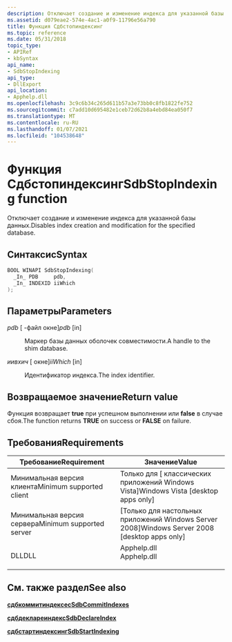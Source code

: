 ```yaml
---
description: Отключает создание и изменение индекса для указанной базы данных.
ms.assetid: d079eae2-574e-4ac1-a0f9-11796e56a790
title: Функция Сдбстопиндексинг
ms.topic: reference
ms.date: 05/31/2018
topic_type:
- APIRef
- kbSyntax
api_name:
- SdbStopIndexing
api_type:
- DllExport
api_location:
- Apphelp.dll
ms.openlocfilehash: 3c9c6b34c265d611b57a3e73bb0c8fb1822fe752
ms.sourcegitcommit: c7add10d695482e1ceb72d62b8a4ebd84ea050f7
ms.translationtype: MT
ms.contentlocale: ru-RU
ms.lasthandoff: 01/07/2021
ms.locfileid: "104538648"
---
```

# <a name="sdbstopindexing-function"></a><span data-ttu-id="8e61e-103">Функция Сдбстопиндексинг</span><span class="sxs-lookup"><span data-stu-id="8e61e-103">SdbStopIndexing function</span></span>

<span data-ttu-id="8e61e-104">Отключает создание и изменение индекса для указанной базы данных.</span><span class="sxs-lookup"><span data-stu-id="8e61e-104">Disables index creation and modification for the specified database.</span></span>

## <a name="syntax"></a><span data-ttu-id="8e61e-105">Синтаксис</span><span class="sxs-lookup"><span data-stu-id="8e61e-105">Syntax</span></span>


```C++
BOOL WINAPI SdbStopIndexing(
  _In_ PDB     pdb,
  _In_ INDEXID iiWhich
);
```



## <a name="parameters"></a><span data-ttu-id="8e61e-106">Параметры</span><span class="sxs-lookup"><span data-stu-id="8e61e-106">Parameters</span></span>

<dl> <dt>

<span data-ttu-id="8e61e-107">*pdb* \[ -файл окне\]</span><span class="sxs-lookup"><span data-stu-id="8e61e-107">*pdb* \[in\]</span></span>
</dt> <dd>

<span data-ttu-id="8e61e-108">Маркер базы данных оболочек совместимости.</span><span class="sxs-lookup"><span data-stu-id="8e61e-108">A handle to the shim database.</span></span>

</dd> <dt>

<span data-ttu-id="8e61e-109">*иивхич* \[ окне\]</span><span class="sxs-lookup"><span data-stu-id="8e61e-109">*iiWhich* \[in\]</span></span>
</dt> <dd>

<span data-ttu-id="8e61e-110">Идентификатор индекса.</span><span class="sxs-lookup"><span data-stu-id="8e61e-110">The index identifier.</span></span>

</dd> </dl>

## <a name="return-value"></a><span data-ttu-id="8e61e-111">Возвращаемое значение</span><span class="sxs-lookup"><span data-stu-id="8e61e-111">Return value</span></span>

<span data-ttu-id="8e61e-112">Функция возвращает **true** при успешном выполнении или **false** в случае сбоя.</span><span class="sxs-lookup"><span data-stu-id="8e61e-112">The function returns **TRUE** on success or **FALSE** on failure.</span></span>

## <a name="requirements"></a><span data-ttu-id="8e61e-113">Требования</span><span class="sxs-lookup"><span data-stu-id="8e61e-113">Requirements</span></span>



| <span data-ttu-id="8e61e-114">Требование</span><span class="sxs-lookup"><span data-stu-id="8e61e-114">Requirement</span></span> | <span data-ttu-id="8e61e-115">Значение</span><span class="sxs-lookup"><span data-stu-id="8e61e-115">Value</span></span> |
|-------------------------------------|----------------------------------------------------------------------------------------|
| <span data-ttu-id="8e61e-116">Минимальная версия клиента</span><span class="sxs-lookup"><span data-stu-id="8e61e-116">Minimum supported client</span></span><br/> | <span data-ttu-id="8e61e-117">Только для \[ классических приложений Windows Vista\]</span><span class="sxs-lookup"><span data-stu-id="8e61e-117">Windows Vista \[desktop apps only\]</span></span><br/>                                         |
| <span data-ttu-id="8e61e-118">Минимальная версия сервера</span><span class="sxs-lookup"><span data-stu-id="8e61e-118">Minimum supported server</span></span><br/> | <span data-ttu-id="8e61e-119">\[Только для настольных приложений Windows Server 2008\]</span><span class="sxs-lookup"><span data-stu-id="8e61e-119">Windows Server 2008 \[desktop apps only\]</span></span><br/>                                   |
| <span data-ttu-id="8e61e-120">DLL</span><span class="sxs-lookup"><span data-stu-id="8e61e-120">DLL</span></span><br/>                      | <dl> <span data-ttu-id="8e61e-121"><dt>Apphelp.dll</dt></span><span class="sxs-lookup"><span data-stu-id="8e61e-121"><dt>Apphelp.dll</dt></span></span> </dl> |



## <a name="see-also"></a><span data-ttu-id="8e61e-122">См. также раздел</span><span class="sxs-lookup"><span data-stu-id="8e61e-122">See also</span></span>

<dl> <dt>

[<span data-ttu-id="8e61e-123">**сдбкоммитиндексес**</span><span class="sxs-lookup"><span data-stu-id="8e61e-123">**SdbCommitIndexes**</span></span>](sdbcommitindexes.md)
</dt> <dt>

[<span data-ttu-id="8e61e-124">**сдбдеклареиндекс**</span><span class="sxs-lookup"><span data-stu-id="8e61e-124">**SdbDeclareIndex**</span></span>](sdbdeclareindex.md)
</dt> <dt>

[<span data-ttu-id="8e61e-125">**сдбстартиндексинг**</span><span class="sxs-lookup"><span data-stu-id="8e61e-125">**SdbStartIndexing**</span></span>](sdbstartindexing.md)
</dt> </dl>

 

 




